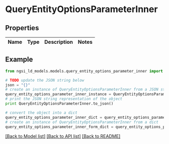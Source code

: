 # QueryEntityOptionsParameterInner


## Properties

Name | Type | Description | Notes
------------ | ------------- | ------------- | -------------

## Example

```python
from ngsi_ld_models.models.query_entity_options_parameter_inner import QueryEntityOptionsParameterInner

# TODO update the JSON string below
json = "{}"
# create an instance of QueryEntityOptionsParameterInner from a JSON string
query_entity_options_parameter_inner_instance = QueryEntityOptionsParameterInner.from_json(json)
# print the JSON string representation of the object
print QueryEntityOptionsParameterInner.to_json()

# convert the object into a dict
query_entity_options_parameter_inner_dict = query_entity_options_parameter_inner_instance.to_dict()
# create an instance of QueryEntityOptionsParameterInner from a dict
query_entity_options_parameter_inner_form_dict = query_entity_options_parameter_inner.from_dict(query_entity_options_parameter_inner_dict)
```
[[Back to Model list]](../README.md#documentation-for-models) [[Back to API list]](../README.md#documentation-for-api-endpoints) [[Back to README]](../README.md)



